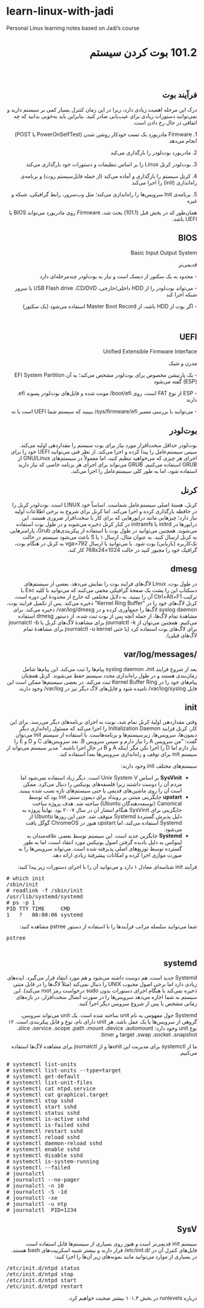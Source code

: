 # learn-linux-with-jadi
Personal Linux learning notes based on Jadi’s course

<div dir="rtl" align="right">

<span dir="rtl"><h1><bdi>101.2</bdi>  بوت کردن سیستم   </h1></span>  
<br>
<div dir="rtl" align="right">
<h2> فرآیند بوت </h2>
</div>

<div dir="rtl" align="right">
<p>
<span dir="rtl">درک این مرحله اهمیت زیادی دارد، زیرا در این زمان کنترل بسیار کمی بر سیستم دارید و نمی‌توانید دستورات زیادی برای عیب‌یابی صادر کنید. بنابراین باید به‌خوبی بدانید که چه اتفاقی در حال رخ دادن است.</span>
</p>
</div>

<div dir="rtl" align="right">
<p>
<span dir="rtl">1. <bdi>Firmware</bdi> مادربورد یک تست خودکار روشن شدن (<bdi>PowerOnSelfTest</bdi> یا <bdi>POST</bdi>) انجام می‌دهد</span>
</p>
</div>

<div dir="rtl" align="right">
<p>
<span dir="rtl">2. مادربورد بوت‌لودر را بارگذاری می‌کند</span>
</p>
</div>

<div dir="rtl" align="right">
<p>
<span dir="rtl">3. بوت‌لودر کرنل <bdi>Linux</bdi> را بر اساس تنظیمات و دستورات خود بارگذاری می‌کند</span>
</p>
</div>

<div dir="rtl" align="right">
<p>
<span dir="rtl">4. کرنل سیستم را بارگذاری و آماده می‌کند (از جمله فایل‌سیستم روت) و برنامه‌ی راه‌اندازی (<bdi>init</bdi>) را اجرا می‌کند</span>
</p>
</div>

<div dir="rtl" align="right">
<p>
<span dir="rtl">5. برنامه‌ی <bdi>Init</bdi> سرویس‌ها را راه‌اندازی می‌کند؛ مثل وب‌سرور، رابط گرافیکی، شبکه و غیره</span>
</p>
</div>

<div dir="rtl" align="right">
<p>
<span dir="rtl">همان‌طور که در بخش قبل (101.1) بحث شد، <bdi>Firmware</bdi> روی مادربورد می‌تواند <bdi>BIOS</bdi> یا <bdi>UEFI</bdi> باشد.</span>
</p>
</div>

<div dir="rtl" align="right">
<h2> BIOS </h2>
</div>

<div dir="rtl" align="right">
<p>
<span dir="rtl"><bdi>Basic Input Output System</bdi></span>
</p>
</div>

<div dir="rtl" align="right">
<p>
<span dir="rtl"><bdi>قدیمی‌تر</bdi></span>
</p>
</div>

<div dir="rtl" align="right">
<p>
<span dir="rtl">- محدود به یک سکتور از دیسک است و نیاز به بوت‌لودر چندمرحله‌ای دارد</span>
</p>
</div>

<div dir="rtl" align="right">
<p>
<span dir="rtl">- می‌تواند بوت‌لودر را از <bdi>HDD</bdi> داخلی/خارجی، <bdi>CD/DVD</bdi>، <bdi>USB Flash drive</bdi> یا سرور شبکه اجرا کند</span>
</p>
</div>

<div dir="rtl" align="right">
<p>
<span dir="rtl">- اگر بوت از <bdi>HDD</bdi> باشد، از <bdi>Master Boot Record</bdi> استفاده می‌شود (یک سکتور)</span>
</p>
</div>


<br>

<div dir="rtl" align="right">
<h2> UEFI </h2>
</div>

<div dir="rtl" align="right">
<p>
<span dir="rtl"><bdi>Unified Extensible Firmware Interface</bdi></span>
</p>
</div>

<div dir="rtl" align="right">
<p>
<span dir="rtl"><bdi>مدرن و شیک</bdi></span>
</p>
</div>

<div dir="rtl" align="right">
<p>
<span dir="rtl">- یک پارتیشن مخصوص برای بوت‌لودر مشخص می‌کند؛ به آن <bdi>EFI System Partition</bdi> (<bdi>ESP</bdi>) گفته می‌شود</span>
</p>
</div>

<div dir="rtl" align="right">
<p>
<span dir="rtl">- <bdi>ESP</bdi> از نوع <bdi>FAT</bdi> است، روی <bdi>/boot/efi</bdi> مونت شده و فایل‌های بوت‌لودر پسوند <bdi>.efi</bdi> دارند</span>
</p>
</div>

<div dir="rtl" align="right">
<p>
<span dir="rtl">- می‌توانید با بررسی مسیر <bdi>/sys/firmware/efi</bdi> ببینید که سیستم شما <bdi>UEFI</bdi> است یا نه</span>
</p>
</div>



<div dir="rtl" align="right">
<h2>بوت‌لودر</h2>
</div>

<div dir="rtl" align="right">
<p>
<span dir="rtl">
بوت‌لودر حداقل سخت‌افزار مورد نیاز برای بوت سیستم را مقداردهی اولیه می‌کند. سپس سیستم‌عامل را پیدا کرده و اجرا می‌کند. از نظر فنی می‌توانید <bdi>UEFI</bdi> خود را برای اجرای هر چیزی که می‌خواهید تنظیم کنید، اما معمولاً در سیستم‌های <bdi>GNU/Linux</bdi> از <bdi>GRUB</bdi> استفاده می‌کنیم. <bdi>GRUB</bdi> می‌تواند برای اجرای هر برنامه خاصی که نیاز دارید استفاده شود، اما به طور کلی سیستم‌عامل را اجرا می‌کند.
</span>
</p>
</div>

<div dir="rtl" align="right">
<h2>کرنل</h2>
</div>

<div dir="rtl" align="right">
<p>
<span dir="rtl">
کرنل، هستهٔ اصلی سیستم‌عامل شماست. اساساً خود <bdi>LINUX</bdi> است. بوت‌لودر کرنل را در حافظه بارگذاری کرده و اجرا می‌کند. اما کرنل برای شروع به برخی اطلاعات اولیه نیاز دارد؛ چیزهایی مانند درایورهایی که برای کار با سخت‌افزار ضروری هستند. این درایورها در <bdi>initrd</bdi> یا <bdi>initramfs</bdi> در کنار کرنل ذخیره می‌شوند و در طول بوت استفاده می‌شوند. همچنین می‌توانید در طول بوت با استفاده از پیکربندی‌های <bdi>Grub</bdi>، پارامترهایی به کرنل ارسال کنید. به عنوان مثال، ارسال ۱ یا <bdi>S</bdi> باعث می‌شود سیستم در حالت تک‌کاربره (بازیابی) بوت شود. یا می‌توانید با ارسال <bdi>vga=792</bdi> به کرنل در هنگام بوت، گرافیک خود را مجبور کنید در حالت 1024×768x24 کار کند.
</span>
</p>
</div>

<div dir="rtl" align="right">
<h2>dmesg</h2>
</div>

<div dir="rtl" align="right">
<p>
<span dir="rtl">
در طول بوت، <bdi>Linux</bdi> لاگ‌های فرایند بوت را نمایش می‌دهد. بعضی از سیستم‌های دسکتاپ این را پشت یک صفحهٔ گرافیکی مخفی می‌کنند که می‌توانید با کلید <bdi>Esc</bdi> یا ترکیب <bdi>Ctrl+Alt+F1</bdi> آن را ببینید. به دلایل مختلفی که خارج از محدودهٔ این دوره است، کرنل لاگ‌های خود را در "Kernel Ring Buffer" ذخیره می‌کند. پس از تکمیل فرایند بوت، <bdi>syslog daemon</bdi> لاگ‌ها را جمع‌آوری کرده و در <bdi>/var/log/dmesg</bdi> ذخیره می‌کند. برای مشاهدهٔ تمام لاگ‌ها، از جمله آنچه پس از بوت ثبت شده، از دستور <bdi>dmesg</bdi> استفاده می‌کنیم. همچنین می‌توان از <bdi>journalctl -k</bdi> برای مشاهدهٔ لاگ‌های کرنل یا <bdi>journalctl -b</bdi> برای لاگ‌های بوت استفاده کرد (یا حتی <bdi>journalctl -u kernel</bdi> برای مشاهدهٔ تمام لاگ‌های قبلی).
</span>
</p>
</div>

<div dir="rtl" align="right">
<h2>/var/log/messages</h2>
</div>

<div dir="rtl" align="right">
<p>
<span dir="rtl">
بعد از شروع فرایند <bdi>init</bdi>، <bdi>syslog daemon</bdi> پیام‌ها را ثبت می‌کند. این پیام‌ها شامل زمان‌بندی هستند و در طول راه‌اندازی مجدد سیستم حفظ می‌شوند. کرنل همچنان پیام‌های خود را در Kernel Buffer Ring ثبت می‌کند. در بعضی سیستم‌ها ممکن است این فایل <bdi>/var/log/syslog</bdi> نامیده شود و فایل‌های لاگ دیگر نیز در <bdi>/var/log</bdi> وجود دارند.
</span>
</p>
</div>

<div dir="rtl" align="right">
<h2>init</h2>
</div>

<div dir="rtl" align="right">
<p>
<span dir="rtl">
وقتی مقداردهی اولیهٔ کرنل تمام شد، نوبت به اجرای برنامه‌های دیگر می‌رسد. برای این کار، کرنل فرایند <bdi>Initialization Daemon</bdi> را اجرا می‌کند که مسئول راه‌اندازی دیگر دیمون‌ها، سرویس‌ها، زیرسیستم‌ها و برنامه‌هاست. با استفاده از سیستم <bdi>init</bdi> می‌توان گفت: "من سرویس A را نیاز دارم و سپس سرویس B. بعد سرویس‌های C و D و E را نیاز دارم اما D را اجرا نکن مگر اینکه A و B در حال اجرا باشند." مدیر سیستم می‌تواند از سیستم <bdi>init</bdi> برای توقف و راه‌اندازی سرویس‌ها بعداً استفاده کند.
</span>
</p>
</div>

<div dir="rtl" align="right">
<p>
<span dir="rtl">
سیستم‌های مختلف <bdi>init</bdi> وجود دارند:  

</span>
</p>
</div>

<div dir="rtl" align="right">
<ul>
  <li>
    <span dir="rtl">
      <bdi><b>SysVinit</b></bdi> بر اساس <bdi>Unix System V</bdi> است. دیگر زیاد استفاده نمی‌شود اما مردم آن را دوست داشتند زیرا فلسفه‌های یونیکس را دنبال می‌کرد. ممکن است آن را روی ماشین‌های قدیمی یا حتی سیستم‌های تازه نصب شده ببینید.
    </span>
  </li>
  <li>
    <span dir="rtl">
      <bdi><b>upstart</b></bdi> جایگزینی مبتنی بر رویداد برای دیمون سنتی <bdi>init</bdi> بود که توسط <bdi>Canonical</bdi> (توسعه‌دهندگان <bdi>Ubuntu</bdi>) ساخته شد. هدف پروژه ساخت جایگزینی برای <bdi>SysVinit</bdi> هنگام انتشار آن در سال ۲۰۰۷ بود. نهایتاً پروژه به دلیل پذیرش گستردهٔ <bdi>Systemd</bdi> متوقف شد. حتی این روزها <bdi>Ubuntu</bdi> از <bdi>Systemd</bdi> استفاده می‌کند، اما upstart هنوز در <bdi>ChromeOS</bdi> گوگل یافت می‌شود.
    </span>
  </li>
  <li>
    <span dir="rtl">
      <bdi><b>Systemd</b></bdi> جایگزین جدید است. این سیستم توسط بعضی علاقه‌مندان به لینوکس به دلیل نادیده گرفتن اصول یونیکس مورد انتقاد است، اما به طور گسترده توسط توزیع‌های اصلی پذیرفته شده است. می‌تواند سرویس‌ها را به صورت موازی اجرا کرده و امکانات پیشرفتهٔ زیادی ارائه دهد.
    </span>
  </li>
</ul>
</div>





<div dir="rtl" align="right">
<p>
  <span dir="rtl">
    فرآیند <bdi>init</bdi> شناسه‌ای معادل ۱ دارد و می‌توانید آن را با اجرای دستورات زیر پیدا کنید:
  </span>
</p>
</div>

<div dir="ltr" align="left">
<pre>
# which init
/sbin/init
# readlink -f /sbin/init
/usr/lib/systemd/systemd
# ps -p 1
PID TTY TIME     CMD
1   ?   00:00:06 systemd
</pre>
</div>

<div dir="rtl" align="right">
<p>
  <span dir="rtl">
    شما می‌توانید سلسله مراتب فرآیندها را با استفاده از دستور <bdi>pstree</bdi> مشاهده کنید:
  </span>
</p>
</div>

<div dir="ltr" align="left">
<pre>
pstree

</pre>
</div>

<div dir="rtl" align="right">
<h2>systemd</h2>
<p>
  <span dir="rtl">
    <bdi>Systemd</bdi> جدید است، هم دوست داشته می‌شود و هم مورد انتقاد قرار می‌گیرد. ایده‌های زیادی دارد اما برخی اصول محبوب <bdi>UNIX</bdi> را دنبال نمی‌کند (مثلاً لاگ‌ها را در فایل متنی ذخیره نمی‌کند یا هنگام اجرای دستورات بدون <bdi>sudo</bdi> درخواست رمز <bdi>root</bdi> می‌کند). این سیستم به شما اجازه می‌دهد سرویس‌ها را در صورت اتصال سخت‌افزار، در بازه‌های زمانی مشخص یا پس از شروع سرویس دیگر اجرا کنید.
  </span>
</p>
</div>

<div dir="rtl" align="right">
<p>
  <span dir="rtl">
    <bdi>Systemd</bdi> حول مفهومی به نام <bdi>unit</bdi> ساخته شده است. یک <bdi>unit</bdi> می‌تواند سرویس، گروهی از سرویس‌ها یا یک عمل باشد. هر <bdi>unit</bdi> دارای نام، نوع و فایل پیکربندی است. ۱۲ نوع <bdi>unit</bdi> وجود دارد: <bdi>automount</bdi>، <bdi>device</bdi>، <bdi>mount</bdi>، <bdi>path</bdi>، <bdi>scope</bdi>، <bdi>service</bdi>، <bdi>slice</bdi>، <bdi>snapshot</bdi>، <bdi>socket</bdi>، <bdi>swap</bdi>، <bdi>target</bdi> و <bdi>timer</bdi>.
  </span>
</p>
</div>

<div dir="rtl" align="right">
<p>
  <span dir="rtl">
    ما از <bdi>systemctl</bdi> برای مدیریت این <bdi>unit</bdi>ها و از <bdi>journalctl</bdi> برای مشاهده لاگ‌ها استفاده می‌کنیم.
  </span>
</p>
</div>

<div dir="ltr" align="left">
<pre>
# systemctl list-units
# systemctl list-units --type=target
# systemctl get-default
# systemctl list-unit-files
# systemctl cat ntpd.service
# systemctl cat graphical.target
# systemctl stop sshd
# systemctl start sshd
# systemctl status sshd
# systemctl is-active sshd
# systemctl is-failed sshd
# systemctl restart sshd
# systemctl reload sshd
# systemctl daemon-reload sshd
# systemctl enable sshd
# systemctl disable sshd
# systemctl is-system-running
# systemctl --failed
# journalctl
# journalctl --no-pager
# journalctl -n 10
# journalctl -S -1d
# journalctl -xe
# journalctl -u ntp
# journalctl _PID=1234
</pre>
</div>

<div dir="rtl" align="right">
<p>
  <span dir="rtl">
    <bdi><h2>SysV</h2></bdi> سیستم <bdi>init</bdi> قدیمی‌تر است و هنوز روی بسیاری از سیستم‌ها قابل استفاده است. فایل‌های کنترل آن در <bdi>/etc/init.d/</bdi> قرار دارند و بیشتر شبیه اسکریپت‌های <bdi>bash</bdi> هستند. در بسیاری از موارد می‌توانید مانند نمونه‌های زیر آن‌ها را اجرا کنید:
  </span>
</p>
</div>

<div dir="ltr" align="left">
<pre>
/etc/init.d/ntpd status
/etc/init.d/ntpd stop
/etc/init.d/ntpd start
/etc/init.d/ntpd restart
</pre>
</div>

<div dir="rtl" align="right">
<p>
  <span dir="rtl">
    درباره <bdi>runlevels</bdi> در بخش ۱۰۱.۳ بیشتر صحبت خواهیم کرد.
  </span>
</p>
</div>




